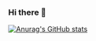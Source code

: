 ### Hi there 👋

[![Anurag's GitHub stats](https://github-readme-stats.vercel.app/api?username=alicardi)](https://github.com/anuraghazra/github-readme-stats)
